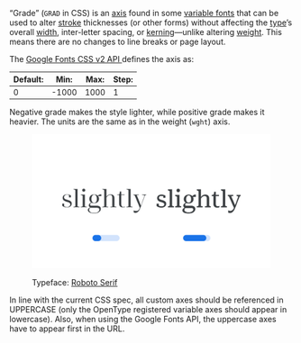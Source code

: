 
“Grade” (`GRAD` in CSS) is an [axis](/glossary/axis_in_variable_fonts) found in some [variable fonts](/glossary/variable_fonts) that can be used to alter [stroke](/glossary/stroke) thicknesses (or other forms) without affecting the [type](/glossary/type)’s overall [width](width), inter-letter spacing, or [kerning](/glossary/kerning)—unlike altering [weight](/glossary/weight). This means there are no changes to line breaks or page layout.

The [Google Fonts CSS v2 API ](https://developers.google.com/fonts/docs/css2) defines the axis as:

| Default: | Min: | Max: | Step: |
| --- | --- | --- | --- |
| 0 | -1000 | 1000 | 1 |

Negative grade makes the style lighter, while positive grade makes it heavier. The units are the same as in the weight (`wght`) axis.

<figure>

![Two side-by-side type specimens of the word “slightly”, each shown with a variable axis represented beneath as a horizontal slider. The first specimen, with the slider most of the way to the left to represent a negative value on the axis, shows more contrast. The second specimen, with the slider most of the way to the right to represent a positive value on the axis, shows less contrast.](images/thumbnail.svg)

<figcaption>Typeface: <a href="https://fonts.google.com/specimen/Roboto+Serif">Roboto Serif</a></figcaption>

</figure>

In line with the current CSS spec, all custom axes should be referenced in UPPERCASE (only the OpenType registered variable axes should appear in lowercase). Also, when using the Google Fonts API, the uppercase axes have to appear first in the URL.

